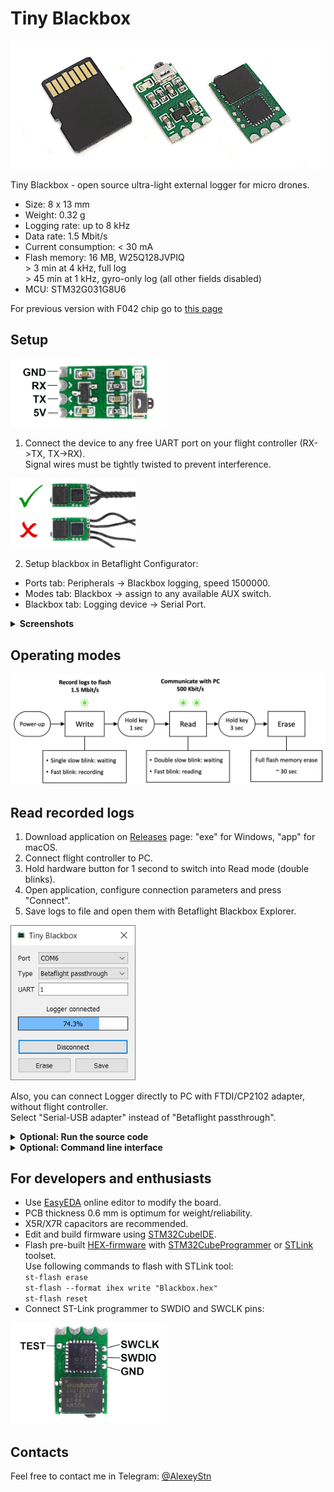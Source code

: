 # Tiny Blackbox
<img src="Images/tiny-blackbox.png" width="500" />

Tiny Blackbox - open source ultra-light external logger for micro drones.<br>

* Size: 8 x 13 mm
* Weight: 0.32 g
* Logging rate: up to 8 kHz 
* Data rate: 1.5 Mbit/s
* Current consumption: < 30 mA
* Flash memory: 16 MB, W25Q128JVPIQ <br>
 &gt; 3 min at 4 kHz, full log <br>
 &gt; 45 min at 1 kHz, gyro-only log (all other fields disabled)
* MCU: STM32G031G8U6

For previous version with F042 chip go to [this page](https://github.com/alexeystn/tiny-blackbox/tree/stm32f042)

## Setup
<img src="Images/pinout.png" width="250" />

1) Connect the device to any free UART port on your flight controller (RX->TX, TX->RX).<br>
Signal wires must be tightly twisted to prevent interference.
<img src="Images/wire.png" width="200" />

2) Setup blackbox in Betaflight Configurator:
* Ports tab: Peripherals -> Blackbox logging, speed 1500000.
* Modes tab: Blackbox -> assign to any available AUX switch.
* Blackbox tab: Logging device -> Serial Port.
<details>
<summary><b>Screenshots</b></summary>
<img src="Images/betaflight.png">
</details>

## Operating modes
<img src="Images/modes.png" width="700" />

## Read recorded logs
1) Download application on [Releases](https://github.com/alexeystn/tiny-blackbox/releases) page: "exe" for Windows, "app" for macOS.
2) Connect flight controller to PC.
3) Hold hardware button for 1 second to switch into Read mode (double blinks).
4) Open application, configure connection parameters and press "Connect".
5) Save logs to file and open them with Betaflight Blackbox Explorer.
<img src="Images/screenshot.png"  width="200" />

Also, you can connect Logger directly to PC with FTDI/CP2102 adapter, without flight controller. <br>
Select "Serial-USB adapter" instead of "Betaflight passthrough".

<details>
<summary><b>Optional: Run the source code</b></summary>
<br>
If you face some difficulties running exe/app, you can run GUI source code:

1) Get the latest version of [Python](https://www.python.org/downloads/). <br>
Set "Add Python to PATH" checkbox while installing.
2) Install additional modules. <br>
Open "cmd.exe" (Windows) or "Terminal" (macOS) and enter: <br>
`pip3 install pyserial` <br>
`pip3 install PyQt5==5.15`
3) Download and run GUI Python script: [tinybb_gui.py](/Software/GUI/tinybb_gui.py).
</details>

<details>
<summary><b>Optional: Command line interface</b></summary>

CLI Python script for downloading logs is also available.<br>
Install Python and `pyserial` as described in section above.<br>
Run CLI script: [tinybb_cli.py](/Software/CLI/tinybb_cli.py)

</details>

## For developers and enthusiasts

* Use [EasyEDA](https://easyeda.com/editor) online editor to modify the board.
* PCB thickness 0.6 mm is optimum for weight/reliability.
* X5R/X7R capacitors are recommended.
* Edit and build firmware using [STM32CubeIDE](https://www.st.com/en/development-tools/stm32cubeide.html).
* Flash pre-built [HEX-firmware](/Firmware/Debug/Blackbox.hex) with [STM32CubeProgrammer](https://www.st.com/content/st_com/en/products/development-tools/software-development-tools/stm32-software-development-tools/stm32-programmers/stm32cubeprog.html) or [STLink](https://github.com/stlink-org/stlink) toolset.<br> 
Use following commands to flash with STLink tool:<br>
`st-flash erase`<br>
`st-flash --format ihex write "Blackbox.hex"`<br>
`st-flash reset`
* Connect ST-Link programmer to SWDIO and SWCLK pins:

<img src="Images/swd.png" width="250" />

## Contacts
 
Feel free to contact me in Telegram: [@AlexeyStn](https://t.me/AlexeyStn)
